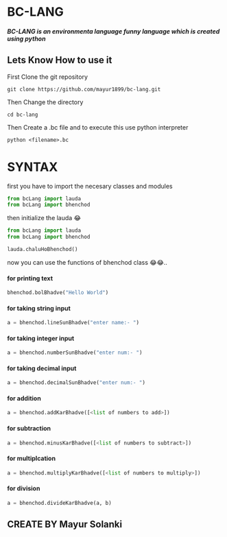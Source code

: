 # BC-LANG

##### BC-LANG is an environmenta language funny language which is created using python

## Lets Know How to use it

First Clone the git repository
```
git clone https://github.com/mayur1899/bc-lang.git
```

Then Change the directory
```
cd bc-lang
```

Then Create a <filename>.bc file
and to execute this use python interpreter

```
python <filename>.bc
```

# SYNTAX

first you have to import the necesary classes and modules

```python
from bcLang import lauda
from bcLang import bhenchod
```
then initialize the lauda 😂

```python
from bcLang import lauda
from bcLang import bhenchod

lauda.chaluHoBhenchod()
```

now you can use the functions of bhenchod class 😂😂..

#### for printing text
```python
bhenchod.bolBhadve("Hello World")
```

#### for taking string input
```python
a = bhenchod.lineSunBhadve("enter name:- ")
```

#### for taking integer input
```python
a = bhenchod.numberSunBhadve("enter num:- ")
```

#### for taking decimal input
```python
a = bhenchod.decimalSunBhadve("enter num:- ")
```

#### for addition
```python
a = bhenchod.addKarBhadve([<list of numbers to add>])
```

#### for subtraction
```python
a = bhenchod.minusKarBhadve([<list of numbers to subtract>])
```

#### for multiplcation
```python
a = bhenchod.multiplyKarBhadve([<list of numbers to multiply>])
```

#### for division
```python
a = bhenchod.divideKarBhadve(a, b)
```

## CREATE BY Mayur Solanki
